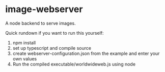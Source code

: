 # image-webserver
A node backend to serve images.

Quick rundown if you want to run this yourself:
1. npm install
2. set up typescript and compile source
3. create webserver-configuration.json from the example and enter your own values
4. Run the compiled executable/worldwideweb.js using node
